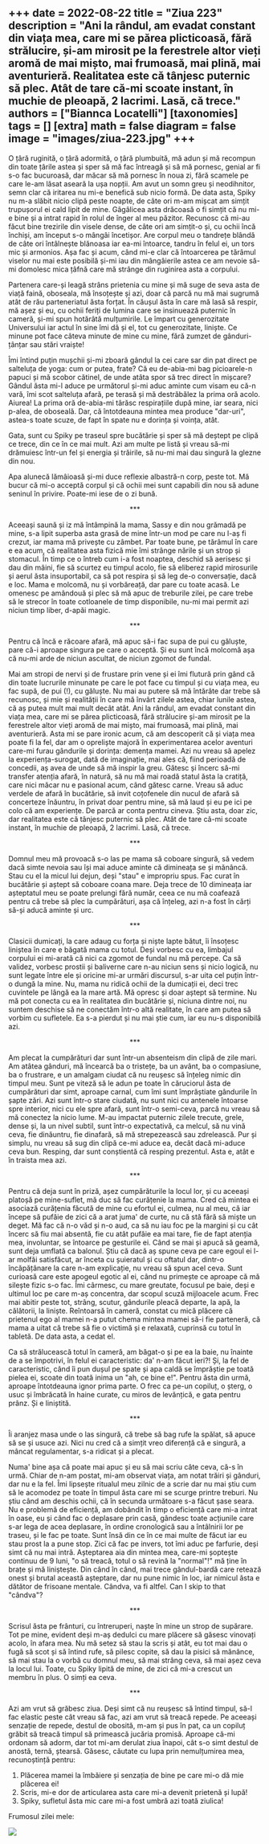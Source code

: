 
+++
date = 2022-08-22
title = "Ziua 223"
description = "Ani la rândul, am evadat constant din viața mea, care mi se părea plicticoasă, fără strălucire, și-am mirosit pe la ferestrele altor vieți aromă de mai mișto, mai frumoasă, mai plină, mai aventurieră. Realitatea este că tânjesc puternic să plec. Atât de tare că-mi scoate instant, în muchie de pleoapă, 2 lacrimi. Lasă, că trece."
authors = ["Biannca Locatelli"]
[taxonomies]
tags = []
[extra]
math = false
diagram = false
image = "images/ziua-223.jpg"
+++
---

O țâră ruginită, o țâră adormită, o țâră plumbuită, mă adun și mă recompun din toate țârile astea și sper să mă fac întreagă și să mă pornesc, genial ar fi s-o fac bucuroasă, dar măcar să mă pornesc în noua zi, fără scamele pe care le-am lăsat aseară la ușa nopții. Am avut un somn greu și neodihnitor, semn clar că iritarea nu mi-e benefică sub nicio formă. De data asta, Spiky nu m-a slăbit nicio clipă peste noapte, de câte ori m-am mișcat am simțit trupușorul ei cald lipit de mine. Gâgâlicea asta drăcoasă o fi simțit că nu mi-e bine și a intrat rapid în rolul de înger al meu păzitor. Recunosc că mi-au făcut bine trezirile din visele dense, de câte ori am simțit-o și, cu ochii încă închiși, am început s-o mângâi încetișor. Are corpul meu o tandrețe blândă de câte ori întâlnește blănoasa iar ea-mi întoarce, tandru în felul ei, un tors mic și armonios. Așa fac și acum, când mi-e clar că întoarcerea pe tărâmul viselor nu mai este posibilă și-mi iau din mângâierile astea ce am nevoie să-mi domolesc mica țâfnă care mă strânge din ruginirea asta a corpului.

Partenera care-și leagă strâns prietenia cu mine și mă suge de seva asta de viață faină, oboseala, mă însoțește și azi, doar că parcă nu mă mai sugrumă atât de rău parteneriatul ăsta forțat. În căușul ăsta în care mă lasă să respir, mă așez și eu, cu ochii feriți de lumina care se insinuează puternic în cameră, și-mi spun hotărâtă mulțumirile. Le împart cu generozitate Universului iar actul în sine îmi dă și el, tot cu generozitate, liniște. Ce minune pot face câteva minute de mine cu mine, fără zumzet de gânduri-țânțar sau stări vraiște!

Îmi întind puțin mușchii și-mi zboară gândul la cei care sar din pat direct pe salteluța de yoga: cum or putea, frate? Că eu de-abia-mi bag picioarele-n papuci și mă scobor cătinel, de unde atâta spor să trec direct în mișcare? Gândul ăsta mi-l aduce pe următorul și-mi aduc aminte cum visam eu că-n vară, îmi scot salteluța afară, pe terasă și mă destrăbălez la prima oră acolo. Aiurea! La prima oră de-abia-mi târăsc respirațiile după mine, iar seara, nici p-alea, de oboseală. Dar, că întotdeauna mintea mea produce "dar-uri", astea-s toate scuze, de fapt în spate nu e dorința și voința, atât.

Gata, sunt cu Spiky pe traseul spre bucătărie și sper să mă deștept pe clipă ce trece, din ce în ce mai mult. Azi am multe pe listă și vreau să-mi drămuiesc într-un fel și energia și trăirile, să nu-mi mai dau singură la glezne din nou.

Apa alunecă lămâioasă și-mi duce reflexie albastră-n corp, peste tot. Mă bucur că mi-o acceptă corpul și că ochii mei sunt capabili din nou să adune seninul în privire. Poate-mi iese de o zi bună.

<p style="text-align: center;">***</p>

Aceeași saună și iz mă întâmpină la mama, Sassy e din nou grămadă pe mine, s-a lipit superba asta grasă de mine într-un mod pe care nu l-aș fi crezut, iar mama mă privește cu zâmbet. Par toate bune, pe tărâmul în care e ea acum, că realitatea asta fizică mie îmi strânge nările și un strop și stomacul. În timp ce o întreb cum i-a fost noaptea, deschid să aerisesc și dau din mâini, fie să scurtez eu timpul acolo, fie să eliberez rapid mirosurile și aerul ăsta insuportabil, ca să pot respira și să leg de-o conversație, dacă e loc. Mama e molcomă, nu și vorbăreață, dar pare cu toate acasă. Le omenesc pe amândouă și plec să mă apuc de treburile zilei, pe care trebe să le strecor în toate cotloanele de timp disponibile, nu-mi mai permit azi niciun timp liber, d-apăi magic.

<p style="text-align: center;">***</p>

Pentru că încă e răcoare afară, mă apuc să-i fac supa de pui cu găluște, pare că-i aproape singura pe care o acceptă. Și eu sunt încă molcomă așa că nu-mi arde de niciun ascultat, de niciun zgomot de fundal.

Mai am stropi de nervi și de frustare prin vene și ei îmi flutură prin gând că din toate lucrurile minunate pe care le pot face cu timpul și cu viața mea, eu fac supă, de pui (!), cu găluște. Nu mai au putere să mă întărâte dar trebe să recunosc, și mie și realității în care mă învârt zilele astea, chiar lunile astea, că aș putea mult mai mult decât atât. Ani la rândul, am evadat constant din viața mea, care mi se părea plicticoasă, fără strălucire și-am mirosit pe la ferestrele altor vieți aromă de mai mișto, mai frumoasă, mai plină, mai aventurieră. Asta mi se pare ironic acum, că am descoperit că și viața mea poate fi la fel, dar am o opreliște majoră în experimentarea acelor aventuri care-mi furau gândurile și dorința: demența mamei. Azi nu vreau să apelez la experiența-surogat, dată de imaginație, mai ales că, fiind perioadă de concedii, aș avea de unde să mă inspir la greu. Gătesc și încerc să-mi transfer atenția afară, în natură, să nu mă mai roadă statul ăsta la cratiță, care nici măcar nu e pasional acum, când gătesc carne. Vreau să aduc verdele de afară în bucătărie, să invit coțofenele din nucul de afară să concerteze înăuntru, în privat doar pentru mine, să mă laud și eu pe ici pe colo că am experiențe. De parcă ar conta pentru cineva. Știu asta, doar zic, dar realitatea este că tânjesc puternic să plec. Atât de tare că-mi scoate instant, în muchie de pleoapă, 2 lacrimi. Lasă, că trece.

<p style="text-align: center;">***</p>

Domnul meu mă provoacă s-o las pe mama să coboare singură, să vedem dacă simte nevoia sau își mai aduce aminte că dimineața se și mănâncă. Stau cu el la micul lui dejun, deși "stau" e impropriu spus. Fac curat în bucătărie și aștept să coboare coana mare. Deja trece de 10 dimineața iar așteptatul meu se poate prelungi fără număr, ceea ce nu mă coafează pentru că trebe să plec la cumpărături, așa că înțeleg, azi n-a fost în cărți să-și aducă aminte și urc.

<p style="text-align: center;">***</p>

Clasicii dumicați, la care adaug cu forța și niște lapte bătut, îi însoțesc liniștea în care e băgată mama cu totul. Deși vorbesc cu ea, limbajul corpului ei mi-arată că nici ca zgomot de fundal nu mă percepe. Ca să validez, vorbesc prostii și baliverne care n-au niciun sens și nicio logică, nu sunt legate între ele și oricine mi-ar urmări discursul, s-ar uita cel puțin într-o dungă la mine. Nu, mama nu ridică ochii de la dumicații ei, deci trec cuvintele pe lângă ea la mare artă. Mă opresc și doar aștept să termine. Nu mă pot conecta cu ea în realitatea din bucătărie și, niciuna dintre noi, nu suntem deschise să ne conectăm într-o altă realitate, în care am putea să vorbim cu sufletele. Ea s-a pierdut și nu mai știe cum, iar eu nu-s disponibilă azi.

<p style="text-align: center;">***</p>

Am plecat la cumpărături dar sunt într-un absenteism din clipă de zile mari. Am atâtea gânduri, mă încearcă ba o tristețe, ba un avânt, ba o compasiune, ba o frustrare, e un amalgam ciudat că nu reușesc să înțeleg nimic din timpul meu. Sunt pe viteză să le adun pe toate în căruciorul ăsta de cumpărături dar simt, aproape carnal, cum îmi sunt împrăștiate gândurile în șapte zări. Azi sunt într-o stare ciudată, nu sunt nici cu antenele întoarse spre interior, nici cu ele spre afară, sunt într-o semi-ceva, parcă nu vreau să mă conectez la nicio lume. M-au impactat puternic zilele trecute, grele, dense și, la un nivel subtil, sunt într-o expectativă, ca melcul, să nu vină ceva, fie dinăuntru, fie dinafară, să mă strepezească sau zdrelească. Pur și simplu, nu vreau să sug din clipă ce-mi aduce ea, decât dacă mi-aduce ceva bun. Resping, dar sunt conștientă că resping prezentul. Asta e, atât e în traista mea azi.

<p style="text-align: center;">***</p>

Pentru că deja sunt în priză, așez cumpărăturile la locul lor, și cu aceeași platoșă pe mine-suflet, mă duc să fac curățenie la mama. Cred că mintea ei asociază curățenia făcută de mine cu efortul ei, culmea, nu al meu, că iar începe să pufăie de zici că a arat juma' de curte, nu că stă fără să miște un deget. Mă fac că n-o văd și n-o aud, ca să nu iau foc pe la margini și cu cât încerc să fiu mai absentă, fie cu atât pufăie ea mai tare, fie de fapt atenția mea, involuntar, se întoarce pe gesturile ei. Când se mai și apucă să geamă, sunt deja umflată ca balonul. Știu că dacă aș spune ceva pe care egoul ei l-ar molfăi satisfăcut, ar înceta cu șuieratul și cu oftatul dar, dintr-o încăpățânare la care n-am explicație, nu vreau să spun acel ceva. Sunt curioasă care este apogeul egotic al ei, când nu primește ce aproape că mă silește fizic s-o fac. Îmi cârmesc, cu mare greutate, focusul pe baie, deși e ultimul loc pe care m-aș concentra, dar scopul scuză mijloacele acum. Frec mai abitir peste tot, strâng, scutur, gândurile pleacă departe, la apă, la călătorii, la liniște. Reîntoarsă în cameră, constat cu mică plăcere că prietenul ego al mamei n-a putut chema mintea mamei să-i fie parteneră, că mama a uitat că trebe să fie o victimă și e relaxată, cuprinsă cu totul în tabletă. De data asta, a cedat el.

Ca să strălucească totul în cameră, am băgat-o și pe ea la baie, nu înainte de a se împotrivi, în felul ei caracteristic: da' n-am făcut ieri?! Și, la fel de caracteristic, când îi pun dușul pe spate și apa caldă se împrăștie pe toată pielea ei, scoate din toată inima un "ah, ce bine e!". Pentru ăsta din urmă, aproape întotdeauna ignor prima parte. O frec ca pe-un copiluț, o șterg, o usuc și îmbrăcată în haine curate, cu miros de levănțică, e gata pentru prânz. Și e liniștită.

<p style="text-align: center;">***</p>

Îi aranjez masa unde o las singură, că trebe să bag rufe la spălat, să apuce să se și usuce azi. Nici nu cred că a simțit vreo diferență că e singură, a mâncat regulamentar, s-a ridicat și a plecat.

Numa' bine așa că poate mai apuc și eu să mai scriu câte ceva, că-s în urmă. Chiar de n-am postat, mi-am observat viața, am notat trăiri și gânduri, dar nu e la fel. Îmi lipsește ritualul meu zilnic de a scrie dar nu mai știu cum să le acomodez pe toate în timpul ăsta care mi se scurge printre treburi. Nu știu când am deschis ochii, că în secunda următoare s-a făcut șase seara. Nu e problemă de eficiență, am dobândit în timp o eficiență care mi-a intrat în oase, eu și când fac o deplasare prin casă, gândesc toate acțiunile care s-ar lega de acea deplasare, în ordine cronologică sau a întâlnirii lor pe traseu, și le fac pe toate. Sunt însă din ce în ce mai multe de făcut iar eu stau prost la a pune stop. Zici că fac pe invers, tot îmi aduc pe farfurie, deși simt că nu mai intră. Așteptarea aia din mintea mea, care-mi șoptește continuu de 9 luni, "o să treacă, totul o să revină la "normal"!" mă ține în brațe și mă liniștește. Din când în când, mai trece gândul-bardă care retează onest și brutal această așteptare, dar nu pune nimic în loc, iar nimicul ăsta e dătător de frisoane mentale. Cândva, va fi altfel. Can I skip to that "cândva"?

<p style="text-align: center;">***</p>

Scrisul ăsta pe frânturi, cu întreruperi, naște în mine un strop de supărare. Tot pe mine, evident deși m-aș dedulci cu mare plăcere să găsesc vinovați acolo, în afara mea. Nu mă setez să stau la scris și atât, eu tot mai dau o fugă să scot și să întind rufe, să pilesc copite, să dau la pisici să mănânce, să mai stau la o vorbă cu domnul meu, să mai strâng ceva, să mai așez ceva la locul lui. Toate, cu Spiky lipită de mine, de zici că mi-a crescut un membru în plus. O simți ea ceva.

<p style="text-align: center;">***</p>

Azi am vrut să grăbesc ziua. Deși simt că nu reușesc să întind timpul, să-l fac elastic peste cât vreau să fac, azi am vrut să treacă repede. Pe aceeași senzație de repede, destul de obosită, m-am și pus în pat, ca un copiluț grăbit să treacă timpul să primească jucăria promisă. Aproape că-mi ordonam să adorm, dar tot mi-am derulat ziua înapoi, cât s-o simt destul de anostă, ternă, ștearsă. Găsesc, căutate cu lupa prin nemulțumirea mea, recunoștință pentru:

1. Plăcerea mamei la îmbăiere și senzația de bine pe care mi-o dă mie plăcerea ei!
2. Scris, mi-e dor de articularea asta care mi-a devenit prietenă și lupă!
3. Spiky, sufletul ăsta mic care mi-a fost umbră azi toată ziulica!

Frumosul zilei mele:

<div class="flex justify-center">
  <img src="images/ciuperca.jpeg" />
</div>
